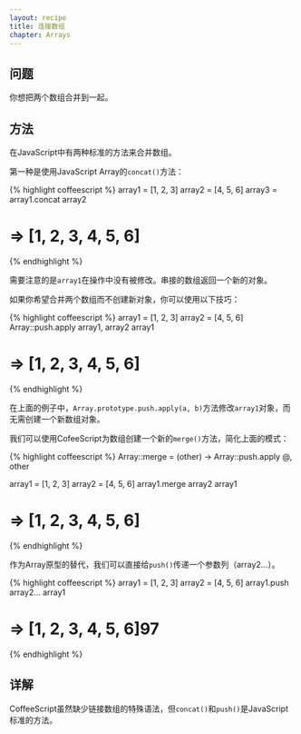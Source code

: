 ```yaml
---
layout: recipe
title: 连接数组
chapter: Arrays
---
```

## 问题

你想把两个数组合并到一起。

## 方法

在JavaScript中有两种标准的方法来合并数组。

第一种是使用JavaScript Array的`concat()`方法：

{% highlight coffeescript %}
array1 = [1, 2, 3]
array2 = [4, 5, 6]
array3 = array1.concat array2
# => [1, 2, 3, 4, 5, 6]
{% endhighlight %}

需要注意的是`array1`在操作中没有被修改。串接的数组返回一个新的对象。

如果你希望合并两个数组而不创建新对象，你可以使用以下技巧：

{% highlight coffeescript %}
array1 = [1, 2, 3]
array2 = [4, 5, 6]
Array::push.apply array1, array2
array1
# => [1, 2, 3, 4, 5, 6]
{% endhighlight %}

在上面的例子中，`Array.prototype.push.apply(a, b)`方法修改`array1`对象，而无需创建一个新数组对象。

我们可以使用CofeeScript为数组创建一个新的`merge()`方法，简化上面的模式：

{% highlight coffeescript %}
Array::merge = (other) -> Array::push.apply @, other

array1 = [1, 2, 3]
array2 = [4, 5, 6]
array1.merge array2
array1
# => [1, 2, 3, 4, 5, 6]
{% endhighlight %}

作为Array原型的替代，我们可以直接给`push()`传递一个参数列（array2...）。

{% highlight coffeescript %}
array1 = [1, 2, 3]
array2 = [4, 5, 6]
array1.push array2...
array1
# => [1, 2, 3, 4, 5, 6]97
{% endhighlight %}

## 详解

CoffeeScript虽然缺少链接数组的特殊语法，但`concat()`和`push()`是JavaScript标准的方法。
